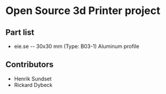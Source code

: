 # Open Source 3d Printer project

## Part list
- eie.se
-- 30x30 mm (Type: B03-1) Aluminum profile



## Contributors
- Henrik Sundset
- Rickard Dybeck
